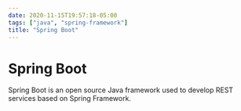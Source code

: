 ```yaml
---
date: 2020-11-15T19:57:18-05:00
tags: ["java", "spring-framework"]
title: "Spring Boot"
---
```


# Spring Boot

Spring Boot is an open source Java framework used to develop REST services based on Spring Framework.
